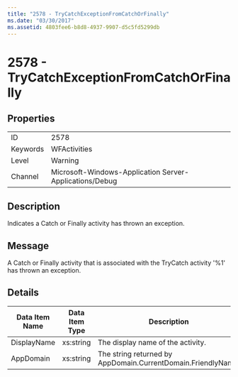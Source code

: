 ```yaml
---
title: "2578 - TryCatchExceptionFromCatchOrFinally"
ms.date: "03/30/2017"
ms.assetid: 4803fee6-b8d8-4937-9907-d5c5fd5299db
---
```

# 2578 - TryCatchExceptionFromCatchOrFinally
## Properties  
  
|||  
|-|-|  
|ID|2578|  
|Keywords|WFActivities|  
|Level|Warning|  
|Channel|Microsoft-Windows-Application Server-Applications/Debug|  
  
## Description  
 Indicates a Catch or Finally activity has thrown an exception.  
  
## Message  
 A Catch or Finally activity that is associated with the TryCatch activity '%1' has thrown an exception.  
  
## Details  
  
|Data Item Name|Data Item Type|Description|  
|--------------------|--------------------|-----------------|  
|DisplayName|xs:string|The display name of the activity.|  
|AppDomain|xs:string|The string returned by AppDomain.CurrentDomain.FriendlyName.|

